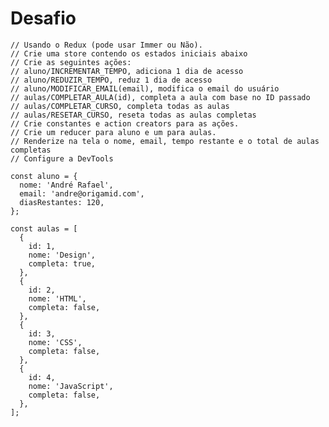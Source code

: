 # Desafio    

    // Usando o Redux (pode usar Immer ou Não).
    // Crie uma store contendo os estados iniciais abaixo
    // Crie as seguintes ações:
    // aluno/INCREMENTAR_TEMPO, adiciona 1 dia de acesso
    // aluno/REDUZIR_TEMPO, reduz 1 dia de acesso
    // aluno/MODIFICAR_EMAIL(email), modifica o email do usuário
    // aulas/COMPLETAR_AULA(id), completa a aula com base no ID passado
    // aulas/COMPLETAR_CURSO, completa todas as aulas
    // aulas/RESETAR_CURSO, reseta todas as aulas completas
    // Crie constantes e action creators para as ações.
    // Crie um reducer para aluno e um para aulas.
    // Renderize na tela o nome, email, tempo restante e o total de aulas completas
    // Configure a DevTools

    const aluno = {
      nome: 'André Rafael',
      email: 'andre@origamid.com',
      diasRestantes: 120,
    };

    const aulas = [
      {
        id: 1,
        nome: 'Design',
        completa: true,
      },
      {
        id: 2,
        nome: 'HTML',
        completa: false,
      },
      {
        id: 3,
        nome: 'CSS',
        completa: false,
      },
      {
        id: 4,
        nome: 'JavaScript',
        completa: false,
      },
    ];
